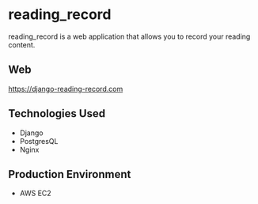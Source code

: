 # reading_record

reading_record is a web application that allows you to record your reading content.

## Web
https://django-reading-record.com

## Technologies Used
- Django 
- PostgresQL
- Nginx

## Production Environment
- AWS EC2


